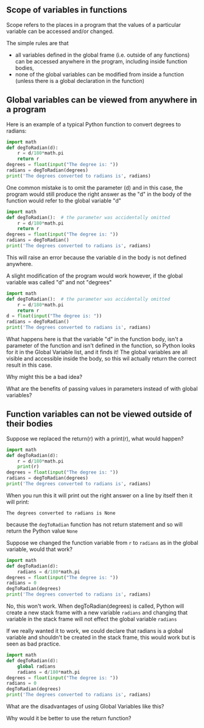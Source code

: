 
## Scope of variables in functions
Scope refers to the places in a program that the values of a particular variable can be accessed and/or changed.

The simple rules are that 
* all variables defined in the global frame (i.e. outside of any functions) can be accessed anywhere in the program, including inside function bodies,
* none of the global variables can be modified from inside a function (unless there is a global declaration in the function)

## Global variables can be viewed from anywhere in a program
Here is an example of a typical Python function to convert degrees to radians:
``` python
import math
def degToRadian(d):
    r = d/180*math.pi
    return r
degrees = float(input("The degree is: "))
radians = degToRadian(degrees)
print('The degrees converted to radians is', radians)
```
One common mistake is to omit the parameter (d) 
and in this case, the program would still produce the right answer
as the "d" in the body of the function would refer to the global variable "d"
``` python
import math
def degToRadian():  # the parameter was accidentally omitted
    r = d/180*math.pi
    return r
degrees = float(input("The degree is: "))
radians = degToRadian()
print('The degrees converted to radians is', radians)
```
This will raise an error because the variable d in the body is not defined anywhere.

A slight modification of the program would work however, if the global variable was called "d" and not "degrees"
``` python
import math
def degToRadian():  # the parameter was accidentally omitted
    r = d/180*math.pi
    return r
d = float(input("The degree is: "))
radians = degToRadian()
print('The degrees converted to radians is', radians)
```
What happens here is that the variable "d" in the function body, isn't a parameter of the function and isn't defined in the function, so Python looks for it in the Global Variable list, and it finds it!  The global variables are all visible and accessible inside the body, so this wil actually return the correct result in this case.

Why might this be a bad idea?  

What are the benefits of passing values in parameters instead of with global variables?

## Function variables can not be viewed outside of their bodies
Suppose we replaced the return(r) with a print(r), what would happen?

``` python
import math
def degToRadian(d):
    r = d/180*math.pi
    print(r)
degrees = float(input("The degree is: "))
radians = degToRadian(degrees)
print('The degrees converted to radians is', radians)
```
When you run this it will print out the right answer on a line by itself then it will print:
``` text
The degrees converted to radians is None
```
because the ```degToRadian``` function has not return statement and so will return the Python value ```None```

Suppose we changed the function variable from ```r``` to ```radians``` as in the global variable, 
would that work?

``` python
import math
def degToRadian(d):
    radians = d/180*math.pi
degrees = float(input("The degree is: "))
radians = 0
degToRadian(degrees)
print('The degrees converted to radians is', radians)
```

No, this won't work.
When degToRadian(degrees) is called, Python will create a new stack frame with
a new variable ```radians``` and changing that variable in the stack frame will
not effect the global variable ```radians```

If we really wanted it to work, we could declare that radians is a global variable
and shouldn't be created in the stack frame, this would work but is seen as bad practice.

``` python
import math
def degToRadian(d):
    global radians
    radians = d/180*math.pi
degrees = float(input("The degree is: "))
radians = 0
degToRadian(degrees)
print('The degrees converted to radians is', radians)
```

What are the disadvantages of using Global Variables like this?

Why would it be better to use the return function?

